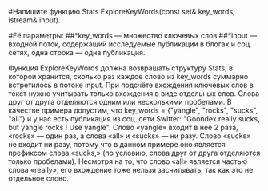 #Напишите функцию Stats ExploreKeyWords(const set<string>& key_words, istream& input). 

#Её параметры:
##*key_words — множество ключевых слов
##*input — входной поток, содержащий исследуемые публикации в блогах и соц. сетях, одна строка — одна публикация.

Функция ExploreKeyWords должна возвращать структуру Stats, в которой хранится, сколько раз каждое слово из key_words суммарно встретилось в потоке input.
При подсчёте вхождения ключевых слов в текст нужно учитывать только вхождения в виде отдельных слов. Слова друг от друга отделяются одним или несколькими пробелами. 
В качестве примера допустим, что key_words = {"yangle", "rocks", "sucks", "all"} и у нас есть публикация из соц. сети Switter: 
"Goondex really sucks, but yangle rocks ! Use yangle". 
Слово «yangle» входит в неё 2 раза, «rocks» — один раз, а слова «all» и «sucks» — ни разу. 
Слово «sucks» не входит ни разу, потому что в данном примере оно является префиксом слова «sucks,» (по условию, слова друг от друга отделяются только пробелами). 
Несмотря на то, что слово «all» является частью слова «really», его вхождение тоже нельзя засчитывать, так как это не отдельное слово.
